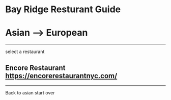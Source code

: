# Bay Ridge Resturant Guide
# Asian --> European
---
select a restaurant
## Encore Restaurant https://encorerestaurantnyc.com/
---
Back to asian
start over